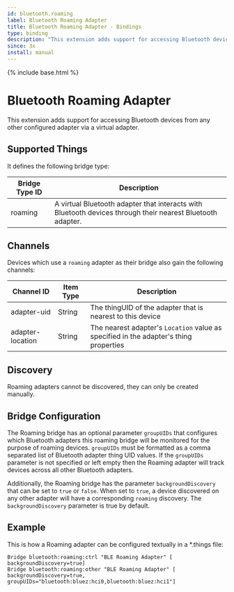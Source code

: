 ```yaml
---
id: bluetooth.roaming
label: Bluetooth Roaming Adapter
title: Bluetooth Roaming Adapter - Bindings
type: binding
description: "This extension adds support for accessing Bluetooth devices from any other configured adapter via a virtual adapter."
since: 3x
install: manual
---
```


<!-- Attention authors: Do not edit directly. Please add your changes to the appropriate source repository -->

{% include base.html %}

# Bluetooth Roaming Adapter

This extension adds support for accessing Bluetooth devices from any other configured adapter via a virtual adapter.

## Supported Things

It defines the following bridge type:

| Bridge Type ID | Description                                                                                                |
|----------------|------------------------------------------------------------------------------------------------------------|
| roaming        | A virtual Bluetooth adapter that interacts with Bluetooth devices through their nearest Bluetooth adapter. |

## Channels

Devices which use a `roaming` adapter as their bridge also gain the following channels:

| Channel ID       | Item Type | Description                                                                          |
|------------------|-----------|--------------------------------------------------------------------------------------|
| adapter-uid      | String    | The thingUID of the adapter that is nearest to this device                           |
| adapter-location | String    | The nearest adapter's `Location` value as specified in the adapter's thing properties |

## Discovery

Roaming adapters cannot be discovered, they can only be created manually.

## Bridge Configuration

The Roaming bridge has an optional parameter `groupUIDs` that configures which Bluetooth adapters this roaming bridge will be monitored for the purpose of roaming devices.
`groupUIDs` must be formatted as a comma separated list of Bluetooth adapter thing UID values.
If the `groupUIDs` parameter is not specified or left empty then the Roaming adapter will track devices across all other Bluetooth adapters.

Additionally, the Roaming bridge has the parameter `backgroundDiscovery` that can be set to `true` or `false`. 
When set to `true`, a device discovered on any other adapter will have a corresponding `roaming` discovery.
The `backgroundDiscovery` parameter is true by default.

## Example

This is how a Roaming adapter can be configured textually in a *.things file:

```
Bridge bluetooth:roaming:ctrl "BLE Roaming Adapter" [ backgroundDiscovery=true]
Bridge bluetooth:roaming:other "BLE Roaming Adapter" [ backgroundDiscovery=true, groupUIDs="bluetooth:bluez:hci0,bluetooth:bluez:hci1"]
```

